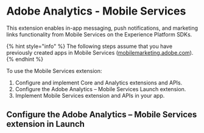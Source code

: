 # Adobe Analytics - Mobile Services

This extension enables in-app messaging, push notifications, and marketing links functionality from Mobile Services on the Experience Platform SDKs.

{% hint style="info" %}
The following steps assume that you have previously created apps in Mobile Services \([mobilemarketing.adobe.com](https://mobilemarketing.adobe.com/)\).
{% endhint %}

To use the Mobile Services extension:

1. Configure and implement Core and Analytics extensions and APIs.
2. Configure the Adobe Analytics – Mobile Services Launch extension.
3. Implement Mobile Services extension and APIs in your app.

## Configure the Adobe Analytics – Mobile Services extension in Launch



